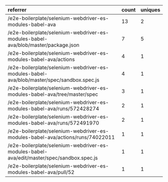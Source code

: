 | referrer                                                                                  | count | uniques |
| :---------------------------------------------------------------------------------------- | :---- | :------ |
| /e2e-boilerplate/selenium-webdriver-es-modules-babel-ava                                  | 13    | 2       |
| /e2e-boilerplate/selenium-webdriver-es-modules-babel-ava/blob/master/package.json         | 7     | 5       |
| /e2e-boilerplate/selenium-webdriver-es-modules-babel-ava/actions                          | 4     | 1       |
| /e2e-boilerplate/selenium-webdriver-es-modules-babel-ava/blob/master/spec/sandbox.spec.js | 4     | 1       |
| /e2e-boilerplate/selenium-webdriver-es-modules-babel-ava/tree/master/spec                 | 3     | 1       |
| /e2e-boilerplate/selenium-webdriver-es-modules-babel-ava/runs/572428274                   | 2     | 1       |
| /e2e-boilerplate/selenium-webdriver-es-modules-babel-ava/runs/572491970                   | 2     | 1       |
| /e2e-boilerplate/selenium-webdriver-es-modules-babel-ava/actions/runs/74022011            | 1     | 1       |
| /e2e-boilerplate/selenium-webdriver-es-modules-babel-ava/edit/master/spec/sandbox.spec.js | 1     | 1       |
| /e2e-boilerplate/selenium-webdriver-es-modules-babel-ava/pull/52                          | 1     | 1       |